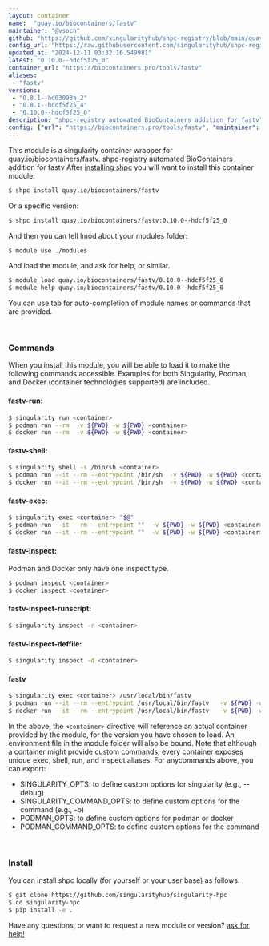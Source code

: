 ```yaml
---
layout: container
name:  "quay.io/biocontainers/fastv"
maintainer: "@vsoch"
github: "https://github.com/singularityhub/shpc-registry/blob/main/quay.io/biocontainers/fastv/container.yaml"
config_url: "https://raw.githubusercontent.com/singularityhub/shpc-registry/main/quay.io/biocontainers/fastv/container.yaml"
updated_at: "2024-12-11 03:32:16.549981"
latest: "0.10.0--hdcf5f25_0"
container_url: "https://biocontainers.pro/tools/fastv"
aliases:
 - "fastv"
versions:
 - "0.8.1--hd03093a_2"
 - "0.8.1--hdcf5f25_4"
 - "0.10.0--hdcf5f25_0"
description: "shpc-registry automated BioContainers addition for fastv"
config: {"url": "https://biocontainers.pro/tools/fastv", "maintainer": "@vsoch", "description": "shpc-registry automated BioContainers addition for fastv", "latest": {"0.10.0--hdcf5f25_0": "sha256:b5ad30dea34e6a41f128ddfc1f0caa60338c718a54efc078a708960fe6b3c082"}, "tags": {"0.8.1--hd03093a_2": "sha256:4b64e899b424ad47bb4f6adbd0c067329be1717028472ad89a01d09eb9aaf73e", "0.8.1--hdcf5f25_4": "sha256:ec01cb0c9a360bc308d5ce09a69244256fdfd20d5aaf0f9f5a0b954335a748ba", "0.10.0--hdcf5f25_0": "sha256:b5ad30dea34e6a41f128ddfc1f0caa60338c718a54efc078a708960fe6b3c082"}, "docker": "quay.io/biocontainers/fastv", "aliases": {"fastv": "/usr/local/bin/fastv"}}
---
```


This module is a singularity container wrapper for quay.io/biocontainers/fastv.
shpc-registry automated BioContainers addition for fastv
After [installing shpc](#install) you will want to install this container module:


```bash
$ shpc install quay.io/biocontainers/fastv
```

Or a specific version:

```bash
$ shpc install quay.io/biocontainers/fastv:0.10.0--hdcf5f25_0
```

And then you can tell lmod about your modules folder:

```bash
$ module use ./modules
```

And load the module, and ask for help, or similar.

```bash
$ module load quay.io/biocontainers/fastv/0.10.0--hdcf5f25_0
$ module help quay.io/biocontainers/fastv/0.10.0--hdcf5f25_0
```

You can use tab for auto-completion of module names or commands that are provided.

<br>

### Commands

When you install this module, you will be able to load it to make the following commands accessible.
Examples for both Singularity, Podman, and Docker (container technologies supported) are included.

#### fastv-run:

```bash
$ singularity run <container>
$ podman run --rm  -v ${PWD} -w ${PWD} <container>
$ docker run --rm  -v ${PWD} -w ${PWD} <container>
```

#### fastv-shell:

```bash
$ singularity shell -s /bin/sh <container>
$ podman run --it --rm --entrypoint /bin/sh  -v ${PWD} -w ${PWD} <container>
$ docker run --it --rm --entrypoint /bin/sh  -v ${PWD} -w ${PWD} <container>
```

#### fastv-exec:

```bash
$ singularity exec <container> "$@"
$ podman run --it --rm --entrypoint ""  -v ${PWD} -w ${PWD} <container> "$@"
$ docker run --it --rm --entrypoint ""  -v ${PWD} -w ${PWD} <container> "$@"
```

#### fastv-inspect:

Podman and Docker only have one inspect type.

```bash
$ podman inspect <container>
$ docker inspect <container>
```

#### fastv-inspect-runscript:

```bash
$ singularity inspect -r <container>
```

#### fastv-inspect-deffile:

```bash
$ singularity inspect -d <container>
```


#### fastv

```bash
$ singularity exec <container> /usr/local/bin/fastv
$ podman run --it --rm --entrypoint /usr/local/bin/fastv   -v ${PWD} -w ${PWD} <container> -c " $@"
$ docker run --it --rm --entrypoint /usr/local/bin/fastv   -v ${PWD} -w ${PWD} <container> -c " $@"
```



In the above, the `<container>` directive will reference an actual container provided
by the module, for the version you have chosen to load. An environment file in the
module folder will also be bound. Note that although a container
might provide custom commands, every container exposes unique exec, shell, run, and
inspect aliases. For anycommands above, you can export:

 - SINGULARITY_OPTS: to define custom options for singularity (e.g., --debug)
 - SINGULARITY_COMMAND_OPTS: to define custom options for the command (e.g., -b)
 - PODMAN_OPTS: to define custom options for podman or docker
 - PODMAN_COMMAND_OPTS: to define custom options for the command

<br>

### Install

You can install shpc locally (for yourself or your user base) as follows:

```bash
$ git clone https://github.com/singularityhub/singularity-hpc
$ cd singularity-hpc
$ pip install -e .
```

Have any questions, or want to request a new module or version? [ask for help!](https://github.com/singularityhub/singularity-hpc/issues)